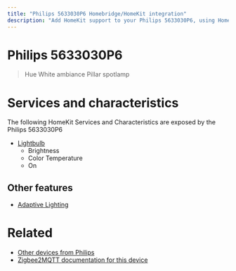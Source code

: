 ```yaml
---
title: "Philips 5633030P6 Homebridge/HomeKit integration"
description: "Add HomeKit support to your Philips 5633030P6, using Homebridge, Zigbee2MQTT and homebridge-z2m."
---
```

<!---
This file has been GENERATED using src/docgen/docgen.ts
DO NOT EDIT THIS FILE MANUALLY!
-->
# Philips 5633030P6
> Hue White ambiance Pillar spotlamp


# Services and characteristics
The following HomeKit Services and Characteristics are exposed by
the Philips 5633030P6

* [Lightbulb](../../light.md)
  * Brightness
  * Color Temperature
  * On

## Other features
* [Adaptive Lighting](../../light.md)

# Related
* [Other devices from Philips](../index.md#philips)
* [Zigbee2MQTT documentation for this device](https://www.zigbee2mqtt.io/devices/5633030P6.html)